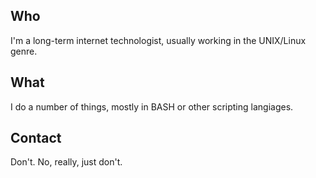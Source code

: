 ## Who
I'm a long-term internet technologist, usually working in the UNIX/Linux genre.

## What
I do a number of things, mostly in BASH or other scripting langiages.

## Contact
Don't. No, really, just don't.
